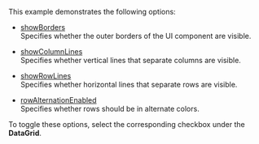 This example demonstrates the following options:

* [showBorders](/Documentation/ApiReference/UI_Widgets/dxDataGrid/Configuration/#showBorders)      
Specifies whether the outer borders of the UI component are visible.

* [showColumnLines](/Documentation/ApiReference/UI_Widgets/dxDataGrid/Configuration/#showColumnLines)      
Specifies whether vertical lines that separate columns are visible.

* [showRowLines](/Documentation/ApiReference/UI_Widgets/dxDataGrid/Configuration/#showRowLines)      
Specifies whether horizontal lines that separate rows are visible.

* [rowAlternationEnabled](/Documentation/ApiReference/UI_Widgets/dxDataGrid/Configuration/#rowAlternationEnabled)      
Specifies whether rows should be in alternate colors.

To toggle these options, select the corresponding checkbox under the **DataGrid**.
